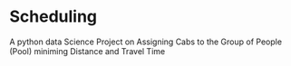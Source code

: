 # Scheduling
A python data Science Project on Assigning Cabs to the Group of People (Pool) miniming  Distance and Travel Time
